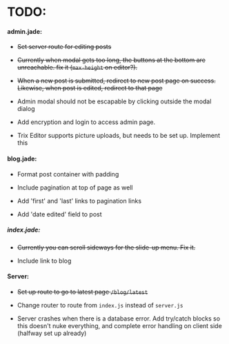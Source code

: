# TODO:

#### admin.jade:

* ~~Set server route for editing posts~~

* ~~Currently when modal gets too long, the buttons at the bottom are unreachable. fix it (`max-height` on editor?).~~

* ~~When a new post is submitted, redirect to new post page on success. Likewise, when post is edited, redirect to that page~~

* Admin modal should not be escapable by clicking outside the modal dialog

* Add encryption and login to access admin page.

* Trix Editor supports picture uploads, but needs to be set up. Implement this




#### blog.jade:

* Format post container with padding

* Include pagination at top of page as well

* Add 'first' and 'last' links to pagination links

* Add 'date edited' field to post


##### index.jade:

* ~~Currently you can scroll sideways for the slide-up menu. Fix it.~~

* Include link to blog



#### Server:

* ~~Set up route to go to latest page `/blog/latest`~~

* Change router to route from `index.js` instead of `server.js`

* Server crashes when there is a database error. Add try/catch blocks so this doesn't nuke everything, and complete error handling on client side (halfway set up already)
